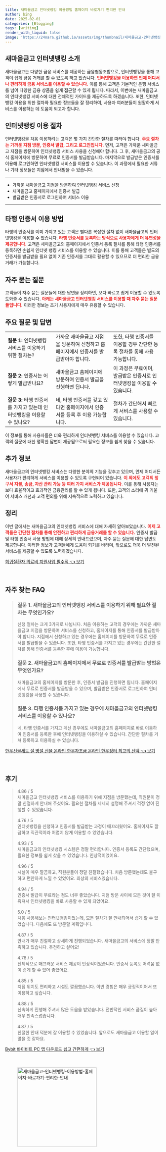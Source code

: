 ```yaml
---
title: 새마을금고 인터넷뱅킹 이용방법 홈페이지 바로가기 편리한 안내
author: bing
date: 2025-02-01
categories: [Blogging]
tags: [writing]
render_with_liquid: false
image: 'https://24nara.github.io/assets/img/thumbnail/새마을금고-인터넷뱅킹-이용방법-홈페이지-바로가기-편리한-안내.webp'
---
```



<h2 id='새마을금고_인터넷뱅킹_소개'>새마을금고 인터넷뱅킹 소개</h2>

<p>새마을금고는 다양한 금융 서비스를 제공하는 금융협동조합으로, 인터넷뱅킹을 통해 고객이 쉽게 금융 거래를 할 수 있도록 하고 있습니다. <b><span style="color: #ee2323;">인터넷뱅킹을 이용하면 언제 어디서나 편리하게 금융 서비스를 이용할 수 있습니다.</span></b> 이를 통해 고객은 기본적인 은행 서비스를 넘어 다양한 금융 상품을 쉽게 접근할 수 있게 됩니다. 따라서, 이번에는 새마을금고의 인터넷뱅킹 서비스에 대한 전체적인 가이드를 제공하도록 하겠습니다. 또한, 인터넷뱅킹 이용을 위한 절차와 필요한 정보들을 잘 정리하여, 사용자 여러분들이 원활하게 서비스를 이용하는 데 도움이 되고자 합니다.</p>

<h2 id='이용절차'>인터넷뱅킹 이용 절차</h2>

<p>인터넷뱅킹을 처음 이용하려는 고객은 몇 가지 간단한 절차를 따라야 합니다. <b><span style="color: #ee2323;">주요 절차는 가까운 지점 방문, 인증서 발급, 그리고 로그인입니다.</span></b> 먼저, 고객은 가까운 새마을금고 지점을 방문하여 인터넷뱅킹 서비스 사용을 신청해야 합니다. 그 후, 새마을금고의 공식 홈페이지에 방문하여 무료로 인증서를 발급받습니다. 마지막으로 발급받은 인증서를 이용해 로그인하면 인터넷뱅킹 서비스를 이용할 수 있습니다. 이 과정에서 필요한 서류나 기타 정보들은 지점에서 안내받을 수 있습니다.</p>

<hr />

<ul>
    <li>가까운 새마을금고 지점을 방문하여 인터넷뱅킹 서비스 신청</li>
    <li>새마을금고 홈페이지에서 인증서 발급</li>
    <li>발급받은 인증서로 로그인하여 서비스 이용</li>
</ul>

<hr />

<h2 id='타행인증서_이용'>타행 인증서 이용 방법</h2>

<p>타행의 인증서를 이미 가지고 있는 고객은 별다른 복잡한 절차 없이 새마을금고의 인터넷뱅킹을 이용할 수 있습니다. <b><span style="color: #ee2323;">타행 인증서를 등록하는 방식으로 사용자에게 더 유연성을 제공합니다.</span></b> 고객은 새마을금고의 홈페이지에서 인증서 등록 절차를 통해 타행 인증서를 등록하면 손쉽게 인터넷 뱅킹 서비스를 이용할 수 있습니다. 이를 통해 고객들은 별도의 인증서를 발급받을 필요 없이 기존 인증서를 그대로 활용할 수 있으므로 더 편리한 금융 거래가 가능합니다.</p>

<h2 id='자주_묻는_질문'>자주 묻는 질문</h2>

<p>고객들이 자주 묻는 질문들에 대한 답변을 정리하면, 보다 빠르고 쉽게 이용할 수 있도록 도와줄 수 있습니다. <b><span style="color: #ee2323;">아래는 새마을금고 인터넷뱅킹 서비스를 이용할 때 자주 묻는 질문들입니다.</span></b> 이러한 정보는 초기 사용자에게 매우 유용할 수 있습니다.</p>

<h2 id='표_형식의_정보'>주요 질문 및 답변</h2>

<table>
    <tr>
        <td><b>질문 1:</b> 인터넷뱅킹 서비스를 이용하기 위한 절차는?</td>
        <td>가까운 새마을금고 지점을 방문하여 신청하고 홈페이지에서 인증서를 발급받아야 합니다.</td>
        <td>또한, 타행 인증서를 이용할 경우 간단한 등록 절차를 통해 사용 가능합니다.</td>
    </tr>
    <tr>
        <td><b>질문 2:</b> 인증서는 어떻게 발급받나요?</td>
        <td>새마을금고 홈페이지에 방문하여 인증서 발급을 진행하면 됩니다.</td>
        <td>이 과정은 무료이며, 발급받은 인증서로 인터넷뱅킹을 이용할 수 있습니다.</td>
    </tr>
    <tr>
        <td><b>질문 3:</b> 타행 인증서를 가지고 있는데 인터넷뱅킹을 이용할 수 있나요?</td>
        <td>네, 타행 인증서를 갖고 있다면 홈페이지에서 인증서를 등록 후 이용 가능합니다.</td>
        <td>절차가 간단해서 빠르게 서비스를 사용할 수 있습니다.</td>
    </tr>
</table>

<p>이 정보를 통해 사용자들은 더욱 편리하게 인터넷뱅킹 서비스를 이용할 수 있습니다. 고객의 질문에 대한 명확한 답변이 제공됨으로써 필요한 정보를 쉽게 찾을 수 있습니다.</p>

<h2 id='추가_정보'>추가 정보</h2>

<p>새마을금고의 인터넷뱅킹 서비스는 다양한 분야의 기능을 갖추고 있으며, 언제 어디서든 사용자가 편리하게 서비스를 이용할 수 있도록 구현되어 있습니다. <b><span style="color: #ee2323;">이 외에도 고객의 청구서 지불, 송금, 자산 관리 가능 등 여러 가지 서비스가 제공됩니다.</span></b> 이를 통해 사용자는 보다 효율적이고 효과적인 금융관리를 할 수 있게 됩니다. 또한, 고객의 소리에 귀 기울여 서비스 개선과 고객 편의를 위해 지속적으로 노력하고 있습니다.</p>

<h2 id='정리'>정리</h2>

<p>이번 글에서는 새마을금고의 인터넷뱅킹 서비스에 대해 자세히 알아보았습니다. <b><span style="color: #ee2323;">이제 고객들은 간단한 절차를 통해 안전하고 편리하게 금융거래를 할 수 있습니다.</span></b> 인증서 발급 및 타행 인증서 사용 방법에 대해 상세히 안내드렸으며, 자주 묻는 질문에 대한 답변도 제공합니다. 이러한 정보가 고객들에게 도움이 되기를 바라며, 앞으로도 더욱 더 발전된 서비스를 제공할 수 있도록 노력하겠습니다.</p>


<p><a class="click-button" title="희귀질환자 의료비 지원사업 필수적" href="https://24nara.github.io/posts/%ED%9D%AC%EA%B7%80%EC%A7%88%ED%99%98%EC%9E%90-%EC%9D%98%EB%A3%8C%EB%B9%84-%EC%A7%80%EC%9B%90%EC%82%AC%EC%97%85-%ED%95%84%EC%88%98%EC%A0%81/" rel="dofollow">희귀질환자 의료비 지원사업 필수적 👈 보기</a></p><br>
<h2 id='자주_찾는_FAQ'>자주 찾는 FAQ</h2>
<div itemscope="" itemtype="https://schema.org/FAQPage"> 
<blockquote> 
<div itemscope="" itemprop="mainEntity" itemtype="https://schema.org/Question"> 
<h3 itemprop="name">질문 1. 새마을금고의 인터넷뱅킹 서비스를 이용하기 위해 필요한 절차는 무엇인가요?</h3> 
<div itemscope="" itemprop="acceptedAnswer" itemtype="https://schema.org/Answer"> 
<span itemprop="text"> 
<p>신청 절차는 크게 3가지로 나뉩니다. 처음 이용하는 고객의 경우에는 가까운 새마을금고 지점을 방문하여 서비스를 신청하고, 홈페이지를 통해 인증서를 발급받아야 합니다. 지점에서 신청하고 있는 경우에는 홈페이지를 방문하여 무료로 인증서를 발급받을 수 있습니다. 또한, 타행 인증서를 가지고 있는 경우에는 간단한 절차를 통해 인증서를 등록한 후에 이용이 가능합니다.</p> 
</span> 
</div> 
</div> 
<div itemscope="" itemprop="mainEntity" itemtype="https://schema.org/Question"> 
<h3 itemprop="name">질문 2. 새마을금고의 홈페이지에서 무료로 인증서를 발급받는 방법은 무엇인가요?</h3> 
<div itemscope="" itemprop="acceptedAnswer" itemtype="https://schema.org/Answer"> 
<span itemprop="text"> 
<p>새마을금고의 홈페이지를 방문한 후, 인증서 발급을 진행하면 됩니다. 홈페이지에서 무료로 인증서를 발급받을 수 있으며, 발급받은 인증서로 로그인하여 인터넷뱅킹을 사용할 수 있습니다.</p> 
</span> 
</div> 
</div> 
<div itemscope="" itemprop="mainEntity" itemtype="https://schema.org/Question"> 
<h3 itemprop="name">질문 3. 타행 인증서를 가지고 있는 경우에 새마을금고의 인터넷뱅킹 서비스를 이용할 수 있나요?</h3> 
<div itemscope="" itemprop="acceptedAnswer" itemtype="https://schema.org/Answer"> 
<span itemprop="text"> 
<p>네, 타행 인증서를 가지고 계신 경우에도 새마을금고의 홈페이지로 바로 이동하여 인증서를 등록한 후에 인터넷뱅킹을 이용하실 수 있습니다. 간단한 절차를 거쳐 등록하고 이용하실 수 있습니다.</p> 
</span> 
</div> 
</div> 
</blockquote> 
</div>
<p><a class="click-button" title="한우선물세트 설 명절 선물 온라인 한우자조금 온라인 한우장터 최고의 선택" href="https://24nara.github.io/posts/%ED%95%9C%EC%9A%B0%EC%84%A0%EB%AC%BC%EC%84%B8%ED%8A%B8-%EC%84%A4-%EB%AA%85%EC%A0%88-%EC%84%A0%EB%AC%BC-%EC%98%A8%EB%9D%BC%EC%9D%B8-%ED%95%9C%EC%9A%B0%EC%9E%90%EC%A1%B0%EA%B8%88-%EC%98%A8%EB%9D%BC%EC%9D%B8-%ED%95%9C%EC%9A%B0%EC%9E%A5%ED%84%B0-%EC%B5%9C%EA%B3%A0%EC%9D%98-%EC%84%A0%ED%83%9D/" rel="dofollow">한우선물세트 설 명절 선물 온라인 한우자조금 온라인 한우장터 최고의 선택 👈 보기</a></p><br>
<h2 id='후기'>후기</h2>
<div itemscope itemtype="https://schema.org/Product">
  <blockquote>
  <div itemprop="review" itemscope itemtype="https://schema.org/Review">
      <div itemprop="reviewRating" itemscope itemtype="https://schema.org/Rating"> <span itemprop="ratingValue">4.86</span> / <span itemprop="bestRating">5</span> </div>
      <span itemprop="reviewBody">새마을금고 인터넷뱅킹 서비스를 이용하기 위해 지점을 방문했는데, 직원분이 정말 친절하게 안내해 주셨어요. 필요한 절차를 세세히 설명해 주셔서 걱정 없이 진행할 수 있었습니다.</span>
  </div>
  <br>
  <div itemprop="review" itemscope itemtype="https://schema.org/Review">
      <div itemprop="reviewRating" itemscope itemtype="https://schema.org/Rating"> <span itemprop="ratingValue">4.76</span> / <span itemprop="bestRating">5</span> </div>
      <span itemprop="reviewBody">인터넷뱅킹을 신청하고 인증서를 발급받는 과정이 매끄러웠어요. 홈페이지도 깔끔하고 직관적이라 어렵지 않게 이용할 수 있었습니다.</span>
  </div>
  <br>
  <div itemprop="review" itemscope itemtype="https://schema.org/Review">
      <div itemprop="reviewRating" itemscope itemtype="https://schema.org/Rating"> <span itemprop="ratingValue">4.93</span> / <span itemprop="bestRating">5</span> </div>
      <span itemprop="reviewBody">새마을금고의 인터넷뱅킹 시스템은 정말 편리합니다. 인증서 등록도 간단했으며, 필요한 정보를 쉽게 찾을 수 있었습니다. 인상적이었어요.</span>
  </div>
  <br>
  <div itemprop="review" itemscope itemtype="https://schema.org/Review">
      <div itemprop="reviewRating" itemscope itemtype="https://schema.org/Rating"> <span itemprop="ratingValue">4.96</span> / <span itemprop="bestRating">5</span> </div>
      <span itemprop="reviewBody">시설이 매우 깔끔하고, 직원분들이 정말 친절했습니다. 처음 방문했는데도 불구하고 편안하게 느낄 수 있었어요. 최상의 서비스였습니다.</span>
  </div>
  <br>
  <div itemprop="review" itemscope itemtype="https://schema.org/Review">
      <div itemprop="reviewRating" itemscope itemtype="https://schema.org/Rating"> <span itemprop="ratingValue">4.94</span> / <span itemprop="bestRating">5</span> </div>
      <span itemprop="reviewBody">인증서 발급이 무료라는 점도 너무 좋았습니다. 지점 방문 사이에 모든 것이 잘 이뤄져서 인터넷뱅킹을 바로 사용할 수 있게 되었어요.</span>
  </div>
  <br>
  <div itemprop="review" itemscope itemtype="https://schema.org/Review">
      <div itemprop="reviewRating" itemscope itemtype="https://schema.org/Rating"> <span itemprop="ratingValue">5.0</span> / <span itemprop="bestRating">5</span> </div>
      <span itemprop="reviewBody">처음 사용해보는 인터넷뱅킹이었는데, 모든 절차가 잘 안내되어서 쉽게 할 수 있었습니다. 다음에도 또 방문할 계획입니다.</span>
  </div>
  <br>
  <div itemprop="review" itemscope itemtype="https://schema.org/Review">
      <div itemprop="reviewRating" itemscope itemtype="https://schema.org/Rating"> <span itemprop="ratingValue">4.87</span> / <span itemprop="bestRating">5</span> </div>
      <span itemprop="reviewBody">안내가 매우 친절하고 상세하게 진행되었습니다. 새마을금고의 서비스에 정말 만족하고 있습니다. 추천하고 싶어요!</span>
  </div>
  <br>
  <div itemprop="review" itemscope itemtype="https://schema.org/Review">
      <div itemprop="reviewRating" itemscope itemtype="https://schema.org/Rating"> <span itemprop="ratingValue">4.78</span> / <span itemprop="bestRating">5</span> </div>
      <span itemprop="reviewBody">전체적으로 매끄러운 서비스 제공이 인상적이었습니다. 인증서 등록도 어려움 없이 쉽게 할 수 있어 좋았어요.</span>
  </div>
  <br>
  <div itemprop="review" itemscope itemtype="https://schema.org/Review">
      <div itemprop="reviewRating" itemscope itemtype="https://schema.org/Rating"> <span itemprop="ratingValue">4.85</span> / <span itemprop="bestRating">5</span> </div>
      <span itemprop="reviewBody">지점 위치도 편리하고 시설도 깔끔했습니다. 이번 경험은 매우 긍정적이어서 또 이용하고 싶습니다.</span>
  </div>
  <br>
  <div itemprop="review" itemscope itemtype="https://schema.org/Review">
      <div itemprop="reviewRating" itemscope itemtype="https://schema.org/Rating"> <span itemprop="ratingValue">4.88</span> / <span itemprop="bestRating">5</span> </div>
      <span itemprop="reviewBody">신속하게 진행해 주셔서 많은 도움을 받았습니다. 전반적인 서비스 품질이 높아 매우 만족스럽습니다.</span>
  </div>
  <br>
  <div itemprop="review" itemscope itemtype="https://schema.org/Review">
      <div itemprop="reviewRating" itemscope itemtype="https://schema.org/Rating"> <span itemprop="ratingValue">4.87</span> / <span itemprop="bestRating">5</span> </div>
      <span itemprop="reviewBody">친절한 안내 덕분에 잘 이용할 수 있었습니다. 앞으로도 새마을금고 이용할 일이 많을 것 같아요.</span>
  </div>
  </blockquote>
</div>
<p><a class="click-button" title="Bybit 바이비트 PC 앱 다운로드 쉽고 간편하게" href="https://24nara.github.io/posts/Bybit-%EB%B0%94%EC%9D%B4%EB%B9%84%ED%8A%B8-PC-%EC%95%B1-%EB%8B%A4%EC%9A%B4%EB%A1%9C%EB%93%9C-%EC%89%BD%EA%B3%A0-%EA%B0%84%ED%8E%B8%ED%95%98%EA%B2%8C/" rel="dofollow">Bybit 바이비트 PC 앱 다운로드 쉽고 간편하게 👈 보기</a></p><br>
<figure class="image"><img src="https://24nara.github.io/assets/img/thumbnail/새마을금고-인터넷뱅킹-이용방법-홈페이지-바로가기-편리한-안내.webp" alt="새마을금고-인터넷뱅킹-이용방법-홈페이지-바로가기-편리한-안내" width="256" height="256"></figure>